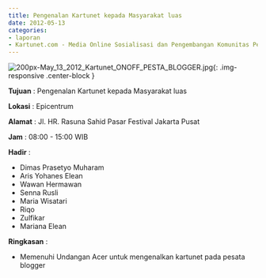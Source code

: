 ```yaml
---
title: Pengenalan Kartunet kepada Masyarakat luas
date: 2012-05-13
categories:
- laporan
- Kartunet.com - Media Online Sosialisasi dan Pengembangan Komunitas Pemuda dengan Disabilitas
---
```

![200px-May_13_2012_Kartunet_ONOFF_PESTA_BLOGGER.jpg](/uploads/200px-May_13_2012_Kartunet_ONOFF_PESTA_BLOGGER.jpg){: .img-responsive .center-block }

**Tujuan** : Pengenalan Kartunet kepada Masyarakat luas

**Lokasi** : Epicentrum

**Alamat** : Jl. HR. Rasuna Sahid Pasar Festival Jakarta Pusat

**Jam** : 08:00 - 15:00 WIB

**Hadir** : 
* Dimas Prasetyo Muharam
* Aris Yohanes Elean
* Wawan Hermawan
* Senna Rusli
* Maria Wisatari
* Riqo
* Zulfikar
* Mariana Elean

**Ringkasan** : 
* Memenuhi Undangan Acer untuk mengenalkan kartunet pada pesata blogger
